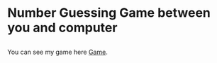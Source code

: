 # Number Guessing Game between you and computer
## 
You can see my game here [Game](https://semraab.github.io/iatcExerciseOne/).
